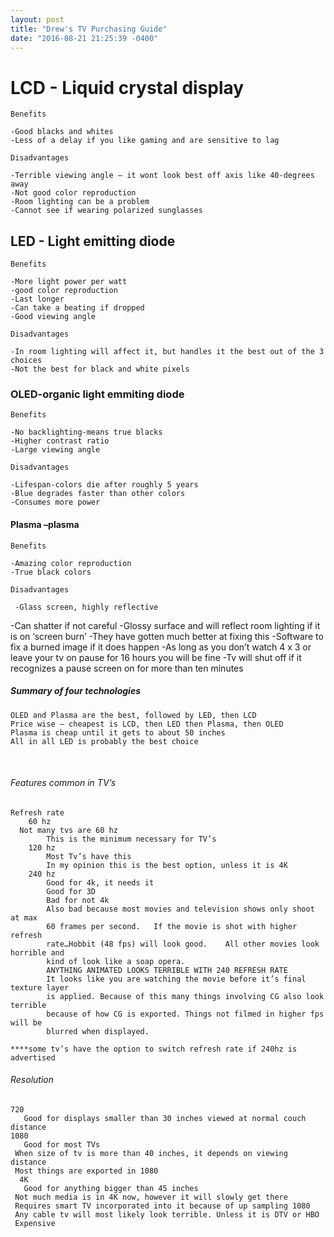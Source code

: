 ```yaml
---
layout: post
title: "Drew's TV Purchasing Guide"
date: "2016-08-21 21:25:39 -0400"
---
```




# LCD - Liquid crystal display

	Benefits

    -Good blacks and whites
    -Less of a delay if you like gaming and are sensitive to lag

	Disadvantages

    -Terrible viewing angle – it wont look best off axis like 40-degrees away
    -Not good color reproduction
    -Room lighting can be a problem
    -Cannot see if wearing polarized sunglasses


## LED - Light emitting diode

	Benefits

    -More light power per watt
    -good color reproduction
    -Last longer
    -Can take a beating if dropped
    -Good viewing angle

	Disadvantages

    -In room lighting will affect it, but handles it the best out of the 3
    choices
    -Not the best for black and white pixels


### OLED-organic light emmiting diode

	Benefits

    -No backlighting-means true blacks
    -Higher contrast ratio
    -Large viewing angle

	Disadvantages

    -Lifespan-colors die after roughly 5 years
    -Blue degrades faster than other colors
    -Consumes more power


#### Plasma –plasma

	Benefits

    -Amazing color reproduction
    -True black colors

	Disadvantages

	 -Glass screen, highly reflective
   -Can shatter if not careful
   -Glossy surface and will reflect room lighting if it is on ‘screen burn’
   -They have gotten much better at fixing this
   -Software to fix a burned image if it does happen
   -As long as you don’t watch 4 x 3 or leave your tv on pause for 16 hours you
   will be fine
   -Tv will shut off if it recognizes a pause screen on for more than ten
   minutes


##### Summary of four technologies

	OLED and Plasma are the best, followed by LED, then LCD
	Price wise – cheapest is LCD, then LED then Plasma, then OLED
	Plasma is cheap until it gets to about 50 inches
	All in all LED is probably the best choice

 
###### Features common in TV’s

	Refresh rate
		60 hz
      Not many tvs are 60 hz
			This is the minimum necessary for TV’s
		120 hz
			Most Tv’s have this
			In my opinion this is the best option, unless it is 4K
		240 hz
			Good for 4k, it needs it
			Good for 3D
			Bad for not 4k
			Also bad because most movies and television shows only shoot at max
			60 frames per second.	If the movie is shot with higher refresh
			rate…Hobbit (48 fps) will look good.	All other movies look horrible and
			kind of look like a soap opera.
			ANYTHING ANIMATED LOOKS TERRIBLE WITH 240 REFRESH RATE
			It looks like you are watching the movie before it’s final texture layer
			is applied. Because of this many things involving CG also look terrible
			because of how CG is exported. Things not filmed in higher fps will be
			blurred when displayed.

	****some tv’s have the option to switch refresh rate if 240hz is advertised


###### Resolution
    720
	   Good for displays smaller than 30 inches viewed at normal couch distance
    1080
	   Good for most TVs
     When size of tv is more than 40 inches, it depends on viewing distance
     Most things are exported in 1080
	  4K
	   Good for anything bigger than 45 inches
     Not much media is in 4K now, however it will slowly get there
     Requires smart TV incorporated into it because of up sampling 1080
     Any cable tv will most likely look terrible. Unless it is DTV or HBO
     Expensive
